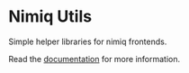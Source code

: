 # Nimiq Utils

Simple helper libraries for nimiq frontends.

Read the [documentation](https://nimiq.com/developer-center/build/nimiq-utils) for more information.